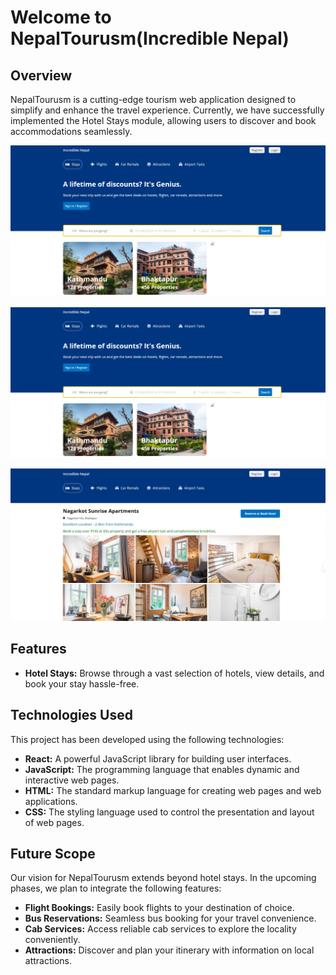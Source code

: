 
# Welcome to NepalTourusm(Incredible Nepal)

## Overview

NepalTourusm is a cutting-edge tourism web application designed to simplify and enhance the travel experience. Currently, we have successfully implemented the Hotel Stays module, allowing users to discover and book accommodations seamlessly.

![Alt Homepage](https://github.com/HritikDiyundi/NepalTourism/blob/main/Monica_2024-01-06_15-34-40.png)

![Alt Booking](https://github.com/HritikDiyundi/NepalTourism/blob/main/Monica_2024-01-06_15-34-40.png)

![Alt Hotel near](https://github.com/HritikDiyundi/NepalTourism/blob/main/Monica_2024-01-06_15-36-08.png)

## Features

- **Hotel Stays:** Browse through a vast selection of hotels, view details, and book your stay hassle-free.
  
## Technologies Used

This project has been developed using the following technologies:

- **React:** A powerful JavaScript library for building user interfaces.
- **JavaScript:** The programming language that enables dynamic and interactive web pages.
- **HTML:** The standard markup language for creating web pages and web applications.
- **CSS:** The styling language used to control the presentation and layout of web pages.

## Future Scope

Our vision for NepalTourusm extends beyond hotel stays. In the upcoming phases, we plan to integrate the following features:

- **Flight Bookings:** Easily book flights to your destination of choice.
- **Bus Reservations:** Seamless bus booking for your travel convenience.
- **Cab Services:** Access reliable cab services to explore the locality conveniently.
- **Attractions:** Discover and plan your itinerary with information on local attractions.


